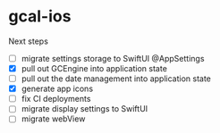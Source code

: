 # gcal-ios

Next steps

- [ ] migrate settings storage to SwiftUI @AppSettings
- [x] pull out GCEngine into application state
- [ ] pull out the date management into application state
- [x] generate app icons
- [ ] fix CI deployments
- [ ] migrate display settings to SwiftUI
- [ ] migrate webView
